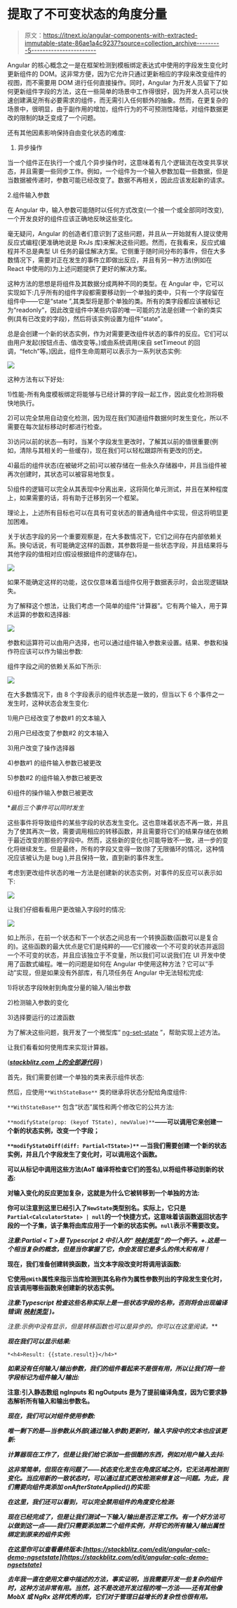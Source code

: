 # 提取了不可变状态的角度分量

> 原文：<https://itnext.io/angular-components-with-extracted-immutable-state-86ae1a4c9237?source=collection_archive---------5----------------------->

Angular 的核心概念之一是在框架检测到模板绑定表达式中使用的字段发生变化时更新组件的 DOM。这非常方便，因为它允许只通过更新相应的字段来改变组件的视图，而不需要用 DOM 进行任何直接操作。同时，Angular 为开发人员留下了如何更新组件字段的方法，这在一些简单的场景中工作得很好，因为开发人员可以快速创建满足所有必要需求的组件，而无需引入任何额外的抽象。然而，在更复杂的场景中，很明显，由于副作用的增加，组件行为的不可预测性降低，对组件数据更改的限制的缺乏变成了一个问题。

还有其他因素影响保持自由变化状态的难度:

1.  异步操作

当一个组件正在执行一个或几个异步操作时，这意味着有几个逻辑流在改变共享状态，并且需要一些同步工作。例如，一个组件为一个输入参数加载一些数据，但是当数据被传递时，参数可能已经改变了。数据不再相关，因此应该发起新的请求。

2.组件输入参数

在 Angular 中，输入参数可能随时以任何方式改变(一个接一个或全部同时改变),一个开发良好的组件应该正确地反映这些变化。

毫无疑问，Angular 的创造者们意识到了这些问题，并且从一开始就有人提议使用反应式编程(更准确地说是 RxJs 库)来解决这些问题。然而，在我看来，反应式编程并不总是典型 UI 任务的最佳解决方案。它侧重于随时间分布的事件，但在大多数情况下，需要对正在发生的事件立即做出反应，并且有另一种方法(例如在 React 中使用的)为上述问题提供了更好的解决方案。

这种方法的思想是将组件及其数据分成两种不同的类型。在 Angular 中，它可以实现如下:几乎所有的组件字段都需要移动到一个单独的类中，只有一个字段留在组件中——它是“state ”,其类型将是那个单独的类。所有的类字段都应该被标记为“readonly”，因此改变组件中某些内容的唯一可能的方法是创建一个新的类实例(具有已改变的字段)，然后将该实例设置为组件“state”。

总是会创建一个新的状态实例，作为对需要更改组件状态的事件的反应。它们可以由用户发起(按钮点击、值改变等。)或由系统调用(来自 setTimeout 的回调，“fetch”等。)因此，组件生命周期可以表示为一系列状态实例:

![](img/8767a02b22615f080261fbdedf1d9c2c.png)

这种方法有以下好处:

1)性能-所有角度模板绑定将能够与已经计算的字段一起工作，因此变化检测将极快地执行。

2)可以完全禁用自动变化检测，因为现在我们知道组件数据何时发生变化，所以不需要在每次鼠标移动时都进行检查。

3)访问以前的状态—有时，当某个字段发生更改时，了解其以前的值很重要(例如，清除与其相关的一些缓存)，现在我们可以轻松跟踪所有更改的历史。

4)最后的组件状态(在被破坏之前)可以被存储在一些永久存储器中，并且当组件被再次创建时，其状态可以被容易地恢复。

5)组件的逻辑可以完全从其表现中分离出来，这将简化单元测试，并且在某种程度上，如果需要的话，将有助于迁移到另一个框架。

理论上，上述所有目标也可以在具有可变状态的普通角组件中实现，但这将明显更加困难。

关于状态字段的另一个重要观察是，在大多数情况下，它们之间存在内部依赖关系。换句话说，有可能确定这样的函数，其参数将是一些状态字段，并且结果将与其他字段的值相对应(假设根据组件的逻辑存在)。

![](img/e200e5cf2a2cc3705c790a88f6e24e01.png)

如果不能确定这样的功能，这仅仅意味着当组件仅用于数据表示时，会出现逻辑缺失。

为了解释这个想法，让我们考虑一个简单的组件“计算器”。它有两个输入，用于算术运算的参数和选择器:

![](img/8229962fa2a9015a1c7244b099b506d7.png)

参数和运算符可以由用户选择，也可以通过组件输入参数来设置。结果、参数和操作符应该可以作为输出参数:

组件字段之间的依赖关系如下所示:

![](img/56ea7d9c486dc9c5c0f2e6449cdfbe34.png)

在大多数情况下，由 8 个字段表示的组件状态是一致的，但当以下 6 个事件之一发生时，这种状态会发生变化:

1)用户已经改变了参数#1 的文本输入

2)用户已经改变了参数#2 的文本输入

3)用户改变了操作选择器

4)参数#1 的组件输入参数已被更改

5)参数#2 的组件输入参数已被更改

6)组件的操作输入参数已被更改

**最后三个事件可以同时发生*

这些事件将导致组件的某些字段的状态发生变化。这也意味着状态不再一致，并且为了使其再次一致，需要调用相应的转移函数，并且需要将它们的结果存储在依赖于最近改变的那些的字段中。然而，这些新的变化也可能导致不一致，进一步的变化将继续发生。但是最终，所有的字段又变得一致(除了无限循环的情况，这种情况应该被认为是 bug ),并且保持一致，直到新的事件发生。

考虑到更改组件状态的唯一方法是创建新的状态实例，对事件的反应可以表示如下:

![](img/1e5847b997a9f07c60791ba858e49da7.png)

让我们仔细看看用户更改输入字段时的情况:

![](img/528a950fcd8cbcd476f03cbebe453afd.png)

如上所示，在前一个状态和下一个状态之间总有一个转换函数(函数可以是复合的)。这些函数的最大优点是它们是纯粹的——它们接收一个不可变的状态并返回一个不可变的状态，并且应该独立于不变量，所以我们可以说我们在 UI 开发中使用了函数式编程。唯一的问题是如何在 Angular 中使用这种方法？它可以“手动”实现，但是如果没有外部库，有几项任务在 Angular 中无法轻松完成:

1)将状态字段映射到角度分量的输入/输出参数

2)检测输入参数的变化

3)选择要运行的过渡函数

为了解决这些问题，我开发了一个微型库“ [ng-set-state](https://github.com/0x1000000/ngSetState) ”，帮助实现上述方法。

让我们看看如何使用库来实现计算器。

([***stackblitz.com 上的全部源代码***](https://stackblitz.com/edit/angular-calc-demo-ngsetstate) )

首先，我们需要创建一个单独的类来表示组件状态:

然后，应使用`**WithStateBase**` 类的继承将状态分配给角度组件:

`**WithStateBase**` 包含“状态”属性和两个修改它的公共方法:

`**modifyState(prop: (keyof TState), newValue)**`**——可以调用它来创建一个新的状态实例，改变一个字段；**

**`**modifyStateDiff(diff: Partial<TState>)**` —当我们需要创建一个新的状态实例，并且几个字段发生了变化时，可以调用这个函数。**

**可以从标记中调用这些方法(AoT 编译将检查它们的签名),以将组件移动到新的状态:**

**对输入变化的反应更加复杂，这就是为什么它被转移到一个单独的方法:**

**你可以注意到这里已经引入了`NewState`类型别名。实际上，它只是`Partial<CalculatorState> | null`的一个快捷方式，这意味着该函数返回状态字段的一个子集，该子集将由库应用于一个新的状态实例。`null`表示不需要改变。**

***注意:Partial < T >是 Typescript 2 中引入的“* [*映射类型*](https://www.typescriptlang.org/docs/handbook/advanced-types.html) *”的一个例子。+.这是一个相当复杂的概念，但是当你掌握了它，你会发现它是多么的伟大和有用！***

**现在，我们准备创建转换函数，当文本字段改变时将调用该函数:**

**它使用`@With`属性来指示当库检测到其名称作为属性参数列出的字段发生变化时，应该调用哪些函数来创建新的状态实例。**

***注意:Typescript 检查这些名称实际上是一些状态字段的名称，否则将会出现编译错误(* [*映射类型*](https://www.typescriptlang.org/docs/handbook/advanced-types.html) *)。***

***注意:示例中没有显示，但是转移函数也可以是异步的。你可以在这里阅读*[](https://github.com/0x1000000/ngSetState/blob/master/README.md#get_satrted_async)*。***

***现在我们可以显示结果:***

```
*<h4>Result: {{state.result}}</h4>*
```

***如果没有任何输入/输出参数，我们的组件看起来不是很有用，所以让我们将一些字段标记为组件输入/输出:***

****注意:引入静态数组 ngInputs 和 ngOutputs 是为了提前编译角度，因为它要求静态解析所有输入和输出参数名。****

***现在，我们可以对组件使用参数:***

***唯一剩下的是—当参数从外部(通过输入参数)更新时，输入字段中的文本也应该更新:***

***计算器现在工作了，但是让我们给它添加一些很酷的东西，例如对用户输入去抖:***

***这非常简单，但现在有问题了——状态变化发生在角度区域之外，它无法再检测到变化。当应用新的一致状态时，可以通过显式更改检测来修复这一问题。为此，我们需要向组件类添加 onAfterStateApplied()的实现:***

***在这里，我们还可以看到，可以完全禁用组件的角度变化检测:***

***现在已经完成了，但是让我们测试一下输入/输出是否正常工作。有一个好方法可以做到这一点——我们只需要添加第二个组件实例，并将它的所有输入/输出属性绑定到原来的组件实例:***

***在这里你可以查看最终版本:[https://stackblitz.com/edit/angular-calc-demo-ngsetstate](https://stackblitz.com/edit/angular-calc-demo-ngsetstate)***

***去年我一直在使用文章中描述的方法，事实证明，当我需要开发一些复杂的组件时，这种方法非常有用。当然，这不是改进开发过程的唯一方法——还有其他像 MobX 或 NgRx 这样优秀的库，它们对于管理日益增长的复杂性也很有用。***